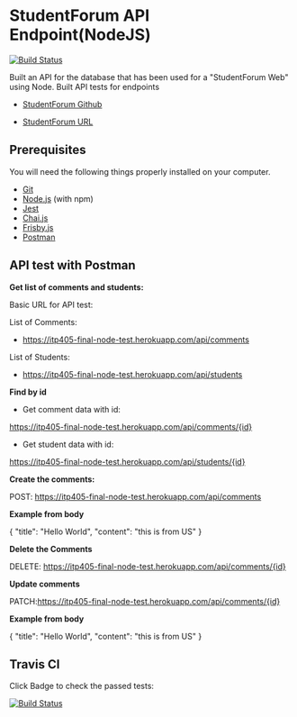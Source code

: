 # StudentForum API Endpoint(NodeJS)
[![Build Status](https://travis-ci.org/ITP405/ITP405_final_node_test.svg?branch=master)](https://travis-ci.org/ITP405/ITP405_final_node_test)

Built an API for the database that has been used for a "StudentForum Web" using Node. 
Built API tests for endpoints

* [StudentForum Github](https://github.com/Jaejun-Project/Student_Forum_Laravel)

* [StudentForum URL](https://itp405-jaejun-final-laravel.herokuapp.com/)



## Prerequisites

You will need the following things properly installed on your computer.

* [Git](https://git-scm.com/)
* [Node.js](https://nodejs.org/) (with npm)
* [Jest](https://jestjs.io/)
* [Chai.js](https://www.chaijs.com/)
* [Frisby.js](https://docs.frisbyjs.com/)
* [Postman](https://www.postman.com/)

## API test with Postman 

**Get list of comments and students:** 

Basic URL for API test: 

List of Comments:
* https://itp405-final-node-test.herokuapp.com/api/comments

List of Students:
* https://itp405-final-node-test.herokuapp.com/api/students

**Find by id**

* Get comment data with id:

https://itp405-final-node-test.herokuapp.com/api/comments/{id}

* Get student data with id:

https://itp405-final-node-test.herokuapp.com/api/students/{id}

**Create the comments:** 

POST: https://itp405-final-node-test.herokuapp.com/api/comments

**Example from body** 

{
	"title": "Hello World",
	"content": "this is from US"
}

**Delete the  Comments**

DELETE: https://itp405-final-node-test.herokuapp.com/api/comments/{id}

**Update comments**

PATCH:https://itp405-final-node-test.herokuapp.com/api/comments/{id}

**Example from body** 

{
	"title": "Hello World",
	"content": "this is from US"
}

## Travis CI 

Click Badge to check the passed tests:

[![Build Status](https://travis-ci.org/ITP405/ITP405_final_node_test.svg?branch=master)](https://travis-ci.org/ITP405/ITP405_final_node_test)

